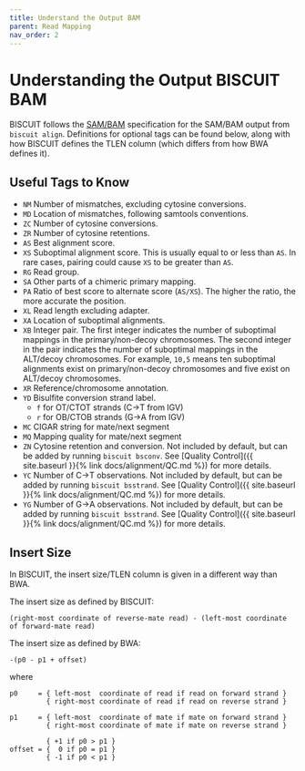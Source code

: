 ```yaml
---
title: Understand the Output BAM
parent: Read Mapping
nav_order: 2
---
```


# Understanding the Output BISCUIT BAM

BISCUIT follows the [SAM/BAM](http://samtools.github.io/hts-specs/SAMv1.pdf) specification for the SAM/BAM output from
`biscuit align`. Definitions for optional tags can be found below, along with how BISCUIT defines the TLEN column (which
differs from how BWA defines it).

## Useful Tags to Know

  - `NM` Number of mismatches, excluding cytosine conversions.
  - `MD` Location of mismatches, following samtools conventions.
  - `ZC` Number of cytosine conversions.
  - `ZR` Number of cytosine retentions.
  - `AS` Best alignment score.
  - `XS` Suboptimal alignment score. This is usually equal to or less than `AS`.  In rare cases, pairing could cause
  `XS` to be greater than `AS`.
  - `RG` Read group.
  - `SA` Other parts of a chimeric primary mapping.
  - `PA` Ratio of best score to alternate score (`AS/XS`). The higher the ratio, the more accurate the position.
  - `XL` Read length excluding adapter.
  - `XA` Location of suboptimal alignments.
  - `XB` Integer pair. The first integer indicates the number of suboptimal mappings in the primary/non-decoy
  chromosomes. The second integer in the pair indicates the number of suboptimal mappings in the ALT/decoy chromosomes.
  For example, `10,5` means ten suboptimal alignments exist on primary/non-decoy chromosomes and five exist on ALT/decoy
  chromosomes.
  - `XR` Reference/chromosome annotation.
  - `YD` Bisulfite conversion strand label.
    - `f` for OT/CTOT strands (C&#8594;T from IGV)
    - `r` for OB/CTOB strands (G&#8594;A from IGV)
  - `MC` CIGAR string for mate/next segment
  - `MQ` Mapping quality for mate/next segment
  - `ZN` Cytosine retention and conversion. Not included by default, but can be added by running `biscuit bsconv`. See
  [Quality Control]({{ site.baseurl }}{% link docs/alignment/QC.md %}) for more details.
  - `YC` Number of C&#8594;T observations. Not included by default, but can be added by running `biscuit bsstrand`. See
  [Quality Control]({{ site.baseurl }}{% link docs/alignment/QC.md %}) for more details.
  - `YG` Number of G&#8594;A observations. Not included by default, but can be added by running `biscuit bsstrand`. See
  [Quality Control]({{ site.baseurl }}{% link docs/alignment/QC.md %}) for more details.

## Insert Size

In BISCUIT, the insert size/TLEN column is given in a different way than BWA.

The insert size as defined by BISCUIT:
```
(right-most coordinate of reverse-mate read) - (left-most coordinate of forward-mate read)
```

The insert size as defined by BWA:
```
-(p0 - p1 + offset)
```
where
```
p0     = { left-most  coordinate of read if read on forward strand }
         { right-most coordinate of read if read on reverse strand }

p1     = { left-most  coordinate of mate if mate on forward strand }
         { right-most coordinate of mate if mate on reverse strand }

         { +1 if p0 > p1 }
offset = {  0 if p0 = p1 }
         { -1 if p0 < p1 }
```

